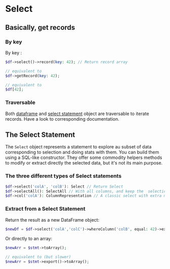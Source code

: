 # Select

## Basically, get records

### By key
By key :
```php
$df->select()->record(key: 42); // Return record array

// equivalent to
$df->getRecord(key: 42);

// equivalent to
$df[42];
```

### Traversable
Both [dataframe](../Dataframe_Object.md#iterating-over-records) and [select statement](Principles#statements-are-traversable) object are traversable to iterate records. Have a look to corresponding documentation.

## The Select Statement
The `Select` object represents a statement to explore au subset of data corresponding to selection and doing stats with them. You can build them using a SQL-like constructor. They offer some commodity helpers methods to modify or extract directly the selected data, but it's not its main purpose.

### The three different types of Select statements
```php
$df->select('colA', 'colB'): Select // Return Select
$df->selectAll(): SelectAll // With all columns, and keep the  selection in returned select object even if columns are aded or deleted to the dataframe.
$df->col('colA'): ColumnRepresentation // A classic select with extra methods to rename, remove, clone, type the selected column.
```

### Extract from a Select Statement

Return the result as a new DataFrame object:
```php
$newDf = $df->select('colA','colC')->whereColumn('colB', equal: 42)->export();
```

Or directly to an array:
```php
$newArr = $stmt->toArray();

// equivalent to (but slower)
$newArr = $stmt->export()->toArray();
```
